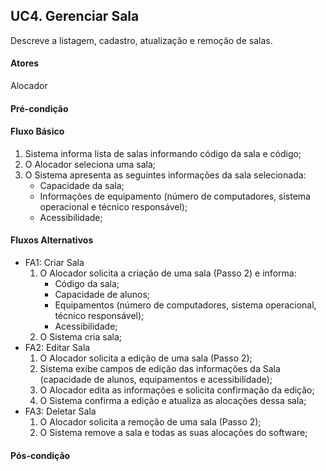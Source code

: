 ## **UC4. Gerenciar Sala**
Descreve a listagem, cadastro, atualização e remoção de salas.
#### **Atores**
Alocador
#### **Pré-condição**

#### **Fluxo Básico**
1. Sistema informa lista de salas informando código da sala e código;
2. O Alocador seleciona uma sala;
3. O Sistema apresenta as seguintes informações da sala selecionada: 
    - Capacidade da sala;
    - Informações de equipamento (número de computadores, sistema operacional e técnico responsável);
    - Acessibilidade;


#### **Fluxos Alternativos**
- FA1: Criar Sala 
    1. O Alocador solicita a criação de uma sala (Passo 2) e informa:
        - Código da sala;
        - Capacidade de alunos;
        - Equipamentos (número de computadores, sistema operacional, técnico responsável);
        - Acessibilidade;
    2. O Sistema cria sala;
- FA2: Editar Sala 
    1. O Alocador solicita a edição de uma sala (Passo 2); 
    2. Sistema exibe campos de edição das informações da Sala (capacidade de alunos, equipamentos e acessibilidade);
    3. O Alocador edita as informações e solicita confirmação da edição;
    4. O Sistema confirma a edição e atualiza as alocações dessa sala;
- FA3: Deletar Sala 
    1. O Alocador solicita a remoção de uma sala (Passo 2); 
    2. O Sistema remove a sala e todas as suas alocações do software; 

#### **Pós-condição**
